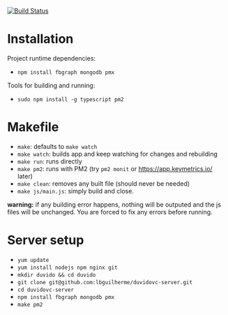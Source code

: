 [![Build Status](https://magnum.travis-ci.com/lbguilherme/duvidovc-server.svg?token=2sKW7xqLq7hypWKUFuUt)](https://magnum.travis-ci.com/lbguilherme/duvidovc-server)

# Installation

Project runtime dependencies:
- `npm install fbgraph mongodb pmx`

Tools for building and running:
- `sudo npm install -g typescript pm2`

# Makefile

- `make`: defaults to `make watch`
- `make watch`: builds app and keep watching for changes and rebuilding
- `make run`: runs directly
- `make pm2`: runs with PM2 (try `pm2 monit` or https://app.keymetrics.io/ later)
- `make clean`: removes any built file (should never be needed)
- `make js/main.js`: simply build and close.

**warning:** if any building error happens, nothing will be outputed and the js files will be unchanged. You are forced to fix any errors before running.

# Server setup

- `yum update`
- `yum install nodejs npm nginx git`
- `mkdir duvido && cd duvido`
- `git clone git@github.com:lbguilherme/duvidovc-server.git`
- `cd duvidovc-server`
- `npm install fbgraph mongodb pmx`
- `make pm2`

